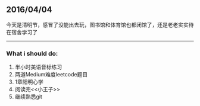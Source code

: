 ## 2016/04/04

今天是清明节，感冒了没能出去玩，图书馆和体育馆也都闭馆了，还是老老实实待在宿舍学习了
___

### What i should do:
1. 半小时美语音标练习
2. 两道Medium难度leetcode题目
3. 1章阳明心学
4. 阅读完<<小王子>>
5. 继续熟悉git